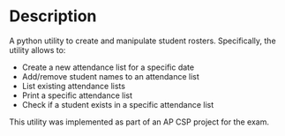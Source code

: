 # Description

A python utility to create and manipulate student rosters. Specifically, the utility allows to:

* Create a new attendance list for a specific date
* Add/remove student names to an attendance list
* List existing attendance lists
* Print a specific attendance list
* Check if a student exists in a specific attendance list

This utility was implemented as part of an AP CSP project for the exam.
